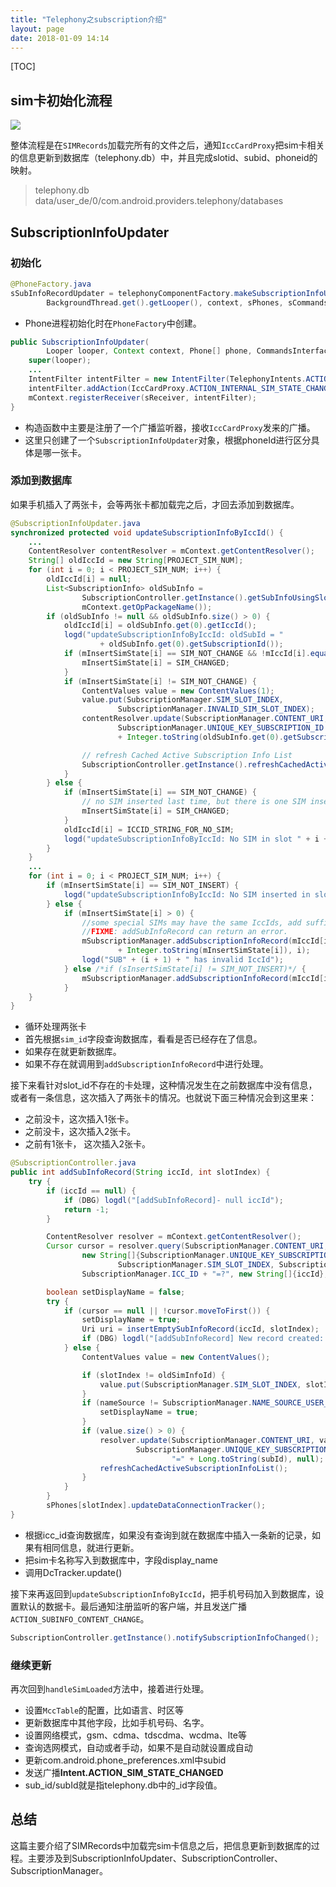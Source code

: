 ```yaml
---
title: "Telephony之subscription介绍"
layout: page
date: 2018-01-09 14:14
---
```


[TOC]

## sim卡初始化流程

![](/wiki/static/images/sim_card_init.png)

整体流程是在`SIMRecords`加载完所有的文件之后，通知`IccCardProxy`把sim卡相关的信息更新到数据库（telephony.db）中，并且完成slotid、subid、phoneid的映射。

> telephony.db   data/user_de/0/com.android.providers.telephony/databases  

## SubscriptionInfoUpdater

### 初始化

```java
@PhoneFactory.java
sSubInfoRecordUpdater = telephonyComponentFactory.makeSubscriptionInfoUpdater(
        BackgroundThread.get().getLooper(), context, sPhones, sCommandsInterfaces);
```

- Phone进程初始化时在`PhoneFactory`中创建。

```java
public SubscriptionInfoUpdater(
        Looper looper, Context context, Phone[] phone, CommandsInterface[] ci) {
    super(looper);
    ...
    IntentFilter intentFilter = new IntentFilter(TelephonyIntents.ACTION_SIM_STATE_CHANGED);
    intentFilter.addAction(IccCardProxy.ACTION_INTERNAL_SIM_STATE_CHANGED);
    mContext.registerReceiver(sReceiver, intentFilter);
}
```

- 构造函数中主要是注册了一个广播监听器，接收`IccCardProxy`发来的广播。
- 这里只创建了一个`SubscriptionInfoUpdater`对象，根据phoneId进行区分具体是哪一张卡。

### 添加到数据库

如果手机插入了两张卡，会等两张卡都加载完之后，才回去添加到数据库。

```java
@SubscriptionInfoUpdater.java
synchronized protected void updateSubscriptionInfoByIccId() {
	...
    ContentResolver contentResolver = mContext.getContentResolver();
    String[] oldIccId = new String[PROJECT_SIM_NUM];
    for (int i = 0; i < PROJECT_SIM_NUM; i++) {
        oldIccId[i] = null;
        List<SubscriptionInfo> oldSubInfo =
                SubscriptionController.getInstance().getSubInfoUsingSlotIndexWithCheck(i, false,
                mContext.getOpPackageName());
        if (oldSubInfo != null && oldSubInfo.size() > 0) {
            oldIccId[i] = oldSubInfo.get(0).getIccId();
            logd("updateSubscriptionInfoByIccId: oldSubId = "
                    + oldSubInfo.get(0).getSubscriptionId());
            if (mInsertSimState[i] == SIM_NOT_CHANGE && !mIccId[i].equals(oldIccId[i])) {
                mInsertSimState[i] = SIM_CHANGED;
            }	
            if (mInsertSimState[i] != SIM_NOT_CHANGE) {
                ContentValues value = new ContentValues(1);
                value.put(SubscriptionManager.SIM_SLOT_INDEX,
                        SubscriptionManager.INVALID_SIM_SLOT_INDEX);
                contentResolver.update(SubscriptionManager.CONTENT_URI, value,
                        SubscriptionManager.UNIQUE_KEY_SUBSCRIPTION_ID + "="
                        + Integer.toString(oldSubInfo.get(0).getSubscriptionId()), null);

                // refresh Cached Active Subscription Info List
                SubscriptionController.getInstance().refreshCachedActiveSubscriptionInfoList();
            }
        } else {
            if (mInsertSimState[i] == SIM_NOT_CHANGE) {
                // no SIM inserted last time, but there is one SIM inserted now
                mInsertSimState[i] = SIM_CHANGED;
            }
            oldIccId[i] = ICCID_STRING_FOR_NO_SIM;
            logd("updateSubscriptionInfoByIccId: No SIM in slot " + i + " last time");
        }
    }
	...
    for (int i = 0; i < PROJECT_SIM_NUM; i++) {
        if (mInsertSimState[i] == SIM_NOT_INSERT) {
            logd("updateSubscriptionInfoByIccId: No SIM inserted in slot " + i + " this time");
        } else {
            if (mInsertSimState[i] > 0) {
                //some special SIMs may have the same IccIds, add suffix to distinguish them
                //FIXME: addSubInfoRecord can return an error.
                mSubscriptionManager.addSubscriptionInfoRecord(mIccId[i]
                        + Integer.toString(mInsertSimState[i]), i);
                logd("SUB" + (i + 1) + " has invalid IccId");
            } else /*if (sInsertSimState[i] != SIM_NOT_INSERT)*/ {
                mSubscriptionManager.addSubscriptionInfoRecord(mIccId[i], i);
            }
	}
}	
```

- 循环处理两张卡
- 首先根据`sim_id`字段查询数据库，看看是否已经存在了信息。
- 如果存在就更新数据库。
- 如果不存在就调用到`addSubscriptionInfoRecord`中进行处理。

接下来看针对slot_id不存在的卡处理，这种情况发生在之前数据库中没有信息，或者有一条信息，这次插入了两张卡的情况。也就说下面三种情况会到这里来：

- 之前没卡，这次插入1张卡。
- 之前没卡，这次插入2张卡。
- 之前有1张卡， 这次插入2张卡。

```java
@SubscriptionController.java
public int addSubInfoRecord(String iccId, int slotIndex) {
    try {
        if (iccId == null) {
            if (DBG) logdl("[addSubInfoRecord]- null iccId");
            return -1;
        }

        ContentResolver resolver = mContext.getContentResolver();
        Cursor cursor = resolver.query(SubscriptionManager.CONTENT_URI,
                new String[]{SubscriptionManager.UNIQUE_KEY_SUBSCRIPTION_ID,
                        SubscriptionManager.SIM_SLOT_INDEX, SubscriptionManager.NAME_SOURCE},
                SubscriptionManager.ICC_ID + "=?", new String[]{iccId}, null);

        boolean setDisplayName = false;
        try {
            if (cursor == null || !cursor.moveToFirst()) {
                setDisplayName = true;
                Uri uri = insertEmptySubInfoRecord(iccId, slotIndex);
                if (DBG) logdl("[addSubInfoRecord] New record created: " + uri);
            } else {
                ContentValues value = new ContentValues();

                if (slotIndex != oldSimInfoId) {
                    value.put(SubscriptionManager.SIM_SLOT_INDEX, slotIndex);
                }
                if (nameSource != SubscriptionManager.NAME_SOURCE_USER_INPUT) {
                    setDisplayName = true;
                }
                if (value.size() > 0) {
                    resolver.update(SubscriptionManager.CONTENT_URI, value,
                            SubscriptionManager.UNIQUE_KEY_SUBSCRIPTION_ID +
                                    "=" + Long.toString(subId), null);
                    refreshCachedActiveSubscriptionInfoList();
                }
            }
        }
        sPhones[slotIndex].updateDataConnectionTracker();
}
```

- 根据icc_id查询数据库，如果没有查询到就在数据库中插入一条新的记录，如果有相同信息，就进行更新。
- 把sim卡名称写入到数据库中，字段display_name
- 调用DcTracker.update()

接下来再返回到`updateSubscriptionInfoByIccId`，把手机号码加入到数据库，设置默认的数据卡。最后通知注册监听的客户端，并且发送广播`ACTION_SUBINFO_CONTENT_CHANGE`。

```java
SubscriptionController.getInstance().notifySubscriptionInfoChanged();
```

### 继续更新

再次回到`handleSimLoaded`方法中，接着进行处理。

- 设置`MccTable`的配置，比如语言、时区等
- 更新数据库中其他字段，比如手机号码、名字。
- 设置网络模式，gsm、cdma、tdscdma、wcdma、lte等
- 查询选网模式，自动或者手动，如果不是自动就设置成自动
- 更新com.android.phone_preferences.xml中subid
- 发送广播**Intent.ACTION_SIM_STATE_CHANGED**
- sub_id/subId就是指telephony.db中的_id字段值。

## 总结

这篇主要介绍了SIMRecords中加载完sim卡信息之后，把信息更新到数据库的过程。主要涉及到SubscriptionInfoUpdater、SubscriptionController、SubscriptionManager。